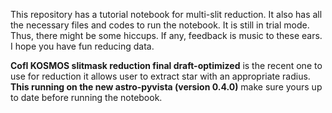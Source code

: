This repository has a tutorial notebook for multi-slit reduction. It also has all the necessary files and codes to run the notebook.
It is still in trial mode. Thus, there might be some hiccups. If any, feedback is music to these ears. I hope you have fun reducing data.

**CofI KOSMOS slitmask reduction final draft-optimized** is the recent one to use for reduction it allows user to extract star with an appropriate radius.
**This running on the new astro-pyvista (version 0.4.0)** make sure yours up to date before running the notebook.
